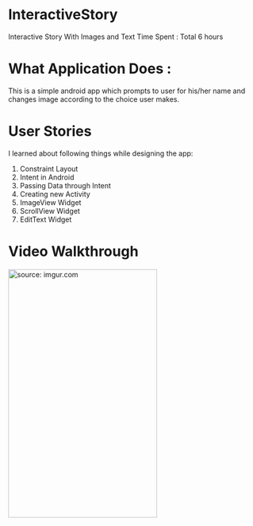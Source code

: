 # InteractiveStory
Interactive Story With Images and Text
Time Spent : Total 6 hours

# What Application Does :
This is a simple android app which prompts to user for his/her name and changes image according to the choice user makes.

# User Stories 
I learned about following things while designing the app:
1.	Constraint Layout
2.	Intent in Android
3.	Passing Data through Intent
4.	Creating new Activity
5.	ImageView Widget
6.	ScrollView Widget
7.	EditText Widget

# Video Walkthrough
<a href="https://imgur.com/KOYNSdQ"><img src="https://i.imgur.com/KOYNSdQ.gif" title="source: imgur.com" width="300" height ="500" /></a>
